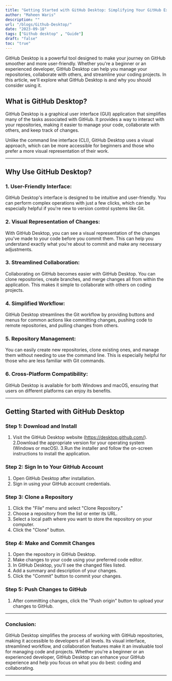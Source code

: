 ```yaml
---
title: "Getting Started with GitHub Desktop: Simplifying Your GitHub Experience"
author: "Maheen Waris"
description: ""
url: "/blogs/Github-Desktop/"
date: "2023-09-18"
tags: ["Github desktop" , "Guide"]
draft: "false"
toc: "true"
---
```


GitHub Desktop is a powerful tool designed to make your journey on GitHub smoother and more user-friendly. Whether you're a beginner or an experienced developer, GitHub Desktop can help you manage your repositories, collaborate with others, and streamline your coding projects. In this article, we'll explore what GitHub Desktop is and why you should consider using it.

## What is GitHub Desktop?

GitHub Desktop is a graphical user interface (GUI) application that simplifies many of the tasks associated with GitHub. It provides a way to interact with your repositories, making it easier to manage your code, collaborate with others, and keep track of changes.

Unlike the command line interface (CLI), GitHub Desktop uses a visual approach, which can be more accessible for beginners and those who prefer a more visual representation of their work.

<hr>

## Why Use GitHub Desktop?

### 1. User-Friendly Interface:

GitHub Desktop's interface is designed to be intuitive and user-friendly. You can perform complex operations with just a few clicks, which can be especially helpful if you're new to version control systems like Git.

### 2. Visual Representation of Changes:

With GitHub Desktop, you can see a visual representation of the changes you've made to your code before you commit them. This can help you understand exactly what you're about to commit and make any necessary adjustments.

### 3. Streamlined Collaboration:

Collaborating on GitHub becomes easier with GitHub Desktop. You can clone repositories, create branches, and merge changes all from within the application. This makes it simple to collaborate with others on coding projects.

### 4. Simplified Workflow:

GitHub Desktop streamlines the Git workflow by providing buttons and menus for common actions like committing changes, pushing code to remote repositories, and pulling changes from others.

### 5. Repository Management:

You can easily create new repositories, clone existing ones, and manage them without needing to use the command line. This is especially helpful for those who are less familiar with Git commands.

### 6. Cross-Platform Compatibility:

GitHub Desktop is available for both Windows and macOS, ensuring that users on different platforms can enjoy its benefits.

<hr>

## Getting Started with GitHub Desktop

### Step 1: Download and Install

1. Visit the GitHub Desktop website (https://desktop.github.com/).
   2.Download the appropriate version for your operating system (Windows or macOS).
   3.Run the installer and follow the on-screen instructions to install the application.

### Step 2: Sign In to Your GitHub Account

1. Open GitHub Desktop after installation.
2. Sign in using your GitHub account credentials.

### Step 3: Clone a Repository

1. Click the "File" menu and select "Clone Repository."
2. Choose a repository from the list or enter its URL.
3. Select a local path where you want to store the repository on your computer.
4. Click the "Clone" button.

### Step 4: Make and Commit Changes

1. Open the repository in GitHub Desktop.
2. Make changes to your code using your preferred code editor.
3. In GitHub Desktop, you'll see the changed files listed.
4. Add a summary and description of your changes.
5. Click the "Commit" button to commit your changes.

### Step 5: Push Changes to GitHub

1. After committing changes, click the "Push origin" button to upload your changes to GitHub.

<hr>

### Conclusion:

GitHub Desktop simplifies the process of working with GitHub repositories, making it accessible to developers of all levels. Its visual interface, streamlined workflow, and collaboration features make it an invaluable tool for managing code and projects. Whether you're a beginner or an experienced developer, GitHub Desktop can enhance your GitHub experience and help you focus on what you do best: coding and collaborating.

<script src="https://utteranc.es/client.js"
        repo="maheenwaris/Website"
        issue-term="pathname"
        theme="github-dark"
        crossorigin="anonymous"
        async>
</script>

---
